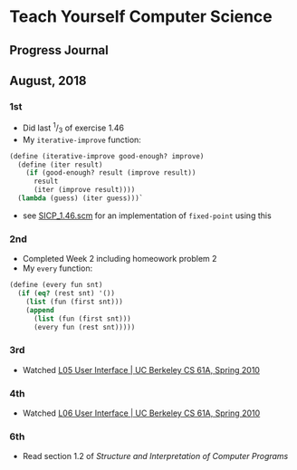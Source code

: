 # Teach Yourself Computer Science
## Progress Journal

## August, 2018

### 1st
- Did last <sup>1</sup>/<sub>3</sub> of exercise 1.46
- My `iterative-improve` function:
```scheme
(define (iterative-improve good-enough? improve)
  (define (iter result)
    (if (good-enough? result (improve result))
      result
      (iter (improve result))))
  (lambda (guess) (iter guess)))`
```
- see [SICP_1.46.scm](https://github.com/flintsteel7/TMCS/tree/master/Exercises/SICP_1.46.scm) for an implementation of `fixed-point` using this

### 2nd
- Completed Week 2 including homeowork problem 2
- My `every` function:
```scheme
(define (every fun snt)
  (if (eq? (rest snt) '())
    (list (fun (first snt)))
    (append
      (list (fun (first snt)))
      (every fun (rest snt)))))
```

### 3rd
- Watched [L05 User Interface | UC Berkeley CS 61A, Spring 2010](https://www.youtube.com/watch?v=tJB3Lk8_m7w&index=5&list=PLhMnuBfGeCDNgVzLPxF9o5UNKG1b-LFY9)

### 4th
- Watched [L06 User Interface | UC Berkeley CS 61A, Spring 2010](https://www.youtube.com/watch?v=r2-TaLTs7w0&index=6&list=PLhMnuBfGeCDNgVzLPxF9o5UNKG1b-LFY9)

### 6th
- Read section 1.2 of _Structure and Interpretation of Computer Programs_
